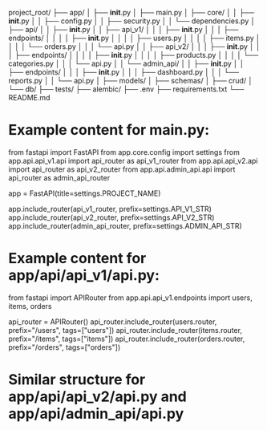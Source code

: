 project_root/
├── app/
│ ├── **init**.py
│ ├── main.py
│ ├── core/
│ │ ├── **init**.py
│ │ ├── config.py
│ │ ├── security.py
│ │ └── dependencies.py
│ ├── api/
│ │ ├── **init**.py
│ │ ├── api_v1/
│ │ │ ├── **init**.py
│ │ │ ├── endpoints/
│ │ │ │ ├── **init**.py
│ │ │ │ ├── users.py
│ │ │ │ ├── items.py
│ │ │ │ └── orders.py
│ │ │ └── api.py
│ │ ├── api_v2/
│ │ │ ├── **init**.py
│ │ │ ├── endpoints/
│ │ │ │ ├── **init**.py
│ │ │ │ ├── products.py
│ │ │ │ └── categories.py
│ │ │ └── api.py
│ │ └── admin_api/
│ │ ├── **init**.py
│ │ ├── endpoints/
│ │ │ ├── **init**.py
│ │ │ ├── dashboard.py
│ │ │ └── reports.py
│ │ └── api.py
│ ├── models/
│ ├── schemas/
│ ├── crud/
│ └── db/
├── tests/
├── alembic/
├── .env
├── requirements.txt
└── README.md

# Example content for main.py:

from fastapi import FastAPI
from app.core.config import settings
from app.api.api_v1.api import api_router as api_v1_router
from app.api.api_v2.api import api_router as api_v2_router
from app.api.admin_api.api import api_router as admin_api_router

app = FastAPI(title=settings.PROJECT_NAME)

app.include_router(api_v1_router, prefix=settings.API_V1_STR)
app.include_router(api_v2_router, prefix=settings.API_V2_STR)
app.include_router(admin_api_router, prefix=settings.ADMIN_API_STR)

# Example content for app/api/api_v1/api.py:

from fastapi import APIRouter
from app.api.api_v1.endpoints import users, items, orders

api_router = APIRouter()
api_router.include_router(users.router, prefix="/users", tags=["users"])
api_router.include_router(items.router, prefix="/items", tags=["items"])
api_router.include_router(orders.router, prefix="/orders", tags=["orders"])

# Similar structure for app/api/api_v2/api.py and app/api/admin_api/api.py
